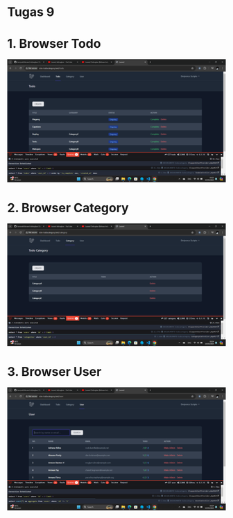 # Tugas 9

# 1. Browser Todo
![Alt text](screenshoot/tugas9/Screenshot%202024-05-14%20032350.png)
# 2. Browser Category
![Alt text](screenshoot/tugas9/Screenshot%202024-05-14%20032404.png)
# 3. Browser User
![Alt text](screenshoot/tugas9/Screenshot%202024-05-14%20032450.png)